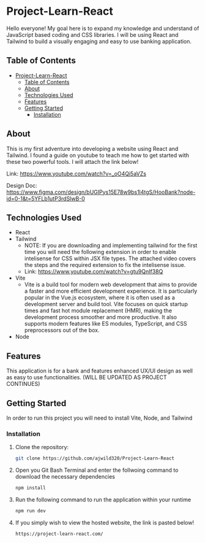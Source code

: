 # Project-Learn-React

Hello everyone! My goal here is to expand my knowledge and understand of JavaScript based coding and CSS libraries. I will be using React and Tailwind to build a visually engaging and easy to use banking application. 

## Table of Contents

- [Project-Learn-React](#project-learn-react)
  - [Table of Contents](#table-of-contents)
  - [About](#about)
  - [Technologies Used](#technologies-used)
  - [Features](#features)
  - [Getting Started](#getting-started)
    - [Installation](#installation)

## About

This is my first adventure into developing a website using React and Tailwind. I found a guide on youtube to teach me how to get started with these two powerful tools. I will attach the link below!

Link: https://www.youtube.com/watch?v=_oO4Qi5aVZs

Design Doc: https://www.figma.com/design/bUGIPys15E78w9bs1l4tgS/HooBank?node-id=0-1&t=5YFLb1utP3rdSlwB-0

## Technologies Used

- React
- Tailwind
  - NOTE: If you are downloading and implementing tailwind for the first time you will need the following extension in order to enable intelisense for CSS within JSX file types. The attached video covers the steps and the required extension to fix the intelisense issue.
  - Link: https://www.youtube.com/watch?v=gtu9QnIf38Q
- Vite
  - Vite is a build tool for modern web development that aims to provide a faster and more efficient development experience. It is particularly popular in the Vue.js ecosystem, where it is often used as a development server and build tool. Vite focuses on quick startup times and fast hot module replacement (HMR), making the development process smoother and more productive. It also supports modern features like ES modules, TypeScript, and CSS preprocessors out of the box.
- Node

## Features

This application is for a bank and features enhanced UX/UI design as well as easy to use functionalities. (WILL BE UPDATED AS PROJECT CONTINUES)

## Getting Started

In order to run this project you will need to install Vite, Node, and Tailwind

### Installation

1. Clone the repository:
   ```sh
   git clone https://github.com/ajwild320/Project-Learn-React
2. Open you Git Bash Terminal and enter the follwoing command to
   download the necessary dependencies 
   ```sh
   npm install
3. Run the following command to run the application within your runtime
   ```sh
   npm run dev
4. If you simply wish to view the hosted website, the link is pasted below!
   ```sh
   https://project-learn-react.com/
